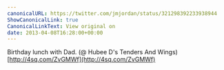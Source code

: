 ```yaml
---
canonicalURL: https://twitter.com/jmjordan/status/321298392233938944
ShowCanonicalLink: true
CanonicalLinkText: View original on
date: 2013-04-08T16:28:00+00:00
---
```

Birthday lunch with Dad. (@ Hubee D's Tenders And Wings) [http://4sq.com/ZvGMWf](http://4sq.com/ZvGMWf)